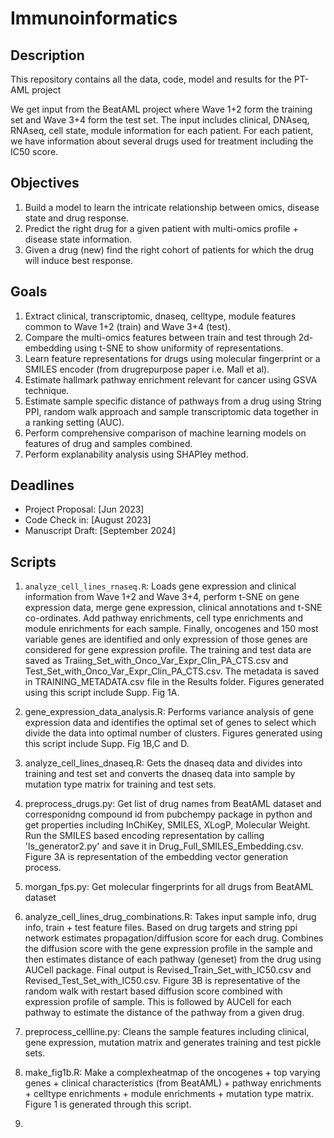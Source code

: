 # Immunoinformatics

## Description
This repository contains all the data, code, model and results for the PT-AML project

We get input from the BeatAML project where Wave 1+2 form the training set and Wave 3+4 form the test set.
The input includes clinical, DNAseq, RNAseq, cell state, module information for each patient.
For each patient, we have information about several drugs used for treatment including the IC50 score.


## Objectives
1. Build a model to learn the intricate relationship between omics, disease state and drug response.
2. Predict the right drug for a given patient with multi-omics profile + disease state information.
3. Given a drug (new) find the right cohort of patients for which the drug will induce best response.


## Goals
1. Extract clinical, transcriptomic, dnaseq, celltype, module features common to Wave 1+2 (train) and Wave 3+4 (test).
2. Compare the multi-omics features between train and test through 2d-embedding using t-SNE to show uniformity of representations.
3. Learn feature representations for drugs using molecular fingerprint or a SMILES encoder (from drugrepurpose paper i.e. Mall et al).
4. Estimate hallmark pathway enrichment relevant for cancer using GSVA technique.
5. Estimate sample specific distance of pathways from a drug using String PPI, random walk approach and sample transcriptomic data together in a ranking setting (AUC).
6. Perform comprehensive comparison of machine learning models on features of drug and samples combined.
7. Perform explanability analysis using SHAPley method.

## Deadlines
- Project Proposal: [Jun 2023]
- Code Check in: [August 2023]
- Manuscript Draft: [September 2024]

## Scripts
1. `analyze_cell_lines_rnaseq.R`: Loads gene expression and clinical information from Wave 1+2 and Wave 3+4, perform t-SNE on gene expression data, merge gene expression, clinical annotations and t-SNE co-ordinates. Add pathway enrichments, cell type enrichments and module enrichments for each sample. Finally, oncogenes and 150 most variable genes are identified and only expression of those genes are considered for gene expression profile. The training and test data are saved as Traiing_Set_with_Onco_Var_Expr_Clin_PA_CTS.csv and Test_Set_with_Onco_Var_Expr_Clin_PA_CTS.csv. The metadata is saved in TRAINING_METADATA.csv file in the Results folder. Figures generated using this script include Supp. Fig 1A.

2. gene_expression_data_analysis.R: Performs variance analysis of gene expression data and identifies the optimal set of genes to select which divide the data into optimal number of clusters. Figures generated using this script include Supp. Fig 1B,C and D.

3. analyze_cell_lines_dnaseq.R: Gets the dnaseq data and divides into training and test set and converts the dnaseq data into sample by mutation type matrix for training and test sets.

4. preprocess_drugs.py: Get list of drug names from BeatAML dataset and corresponidng compound id from pubchempy package in python and get properties including InChiKey, SMILES, XLogP, Molecular Weight. Run the SMILES based encoding representation by calling 'ls_generator2.py' and save it in Drug_Full_SMILES_Embedding.csv. Figure 3A is representation of the embedding vector generation process.

5. morgan_fps.py: Get molecular fingerprints for all drugs from BeatAML dataset

6. analyze_cell_lines_drug_combinations.R: Takes input sample info, drug info, train + test feature files. Based on drug targets and string ppi network estimates propagation/diffusion score for each drug. Combines the diffusion score with the gene expression profile in the sample and then estimates distance of each pathway (geneset) from the drug using AUCell package. Final output is Revised_Train_Set_with_IC50.csv and Revised_Test_Set_with_IC50.csv. Figure 3B is representative of the random walk with restart based diffusion score combined with expression profile of sample. This is followed by AUCell for each pathway to estimate the distance of the pathway from a given drug.

7. preprocess_cellline.py: Cleans the sample features including clinical, gene expression, mutation matrix and generates training and test pickle sets.

8. make_fig1b.R: Make a complexheatmap of the oncogenes + top varying genes + clinical characteristics (from BeatAML) + pathway enrichments + celltype enrichments + module enrichments + mutation type matrix. Figure 1 is generated through this script.

9. 


 
